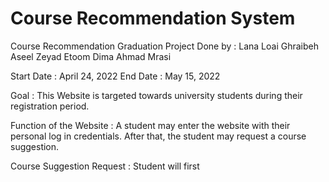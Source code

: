 # Course Recommendation System

Course Recommendation Graduation Project
Done by : Lana Loai Ghraibeh 
          Aseel Zeyad Etoom 
          Dima Ahmad Mrasi
          

Start Date : April 24, 2022
End Date : May 15, 2022


Goal :
This Website is targeted towards university students during their registration period.

Function of the Website :
A student may enter the website with their personal log in credentials. After that, the student may request a course suggestion. 

Course Suggestion Request :
Student will first 
